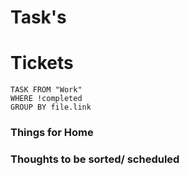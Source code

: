 # Task's

  
  

# Tickets

```dataview
TASK FROM "Work"
WHERE !completed
GROUP BY file.link
```
  

### Things for Home

  
  

### Thoughts to be sorted/ scheduled